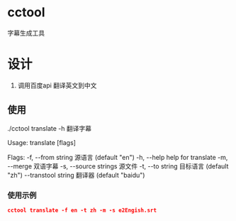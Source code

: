 # cctool
字幕生成工具


# 设计
1. 调用百度api 翻译英文到中文

## 使用

./cctool translate -h
翻译字幕

Usage:
   translate [flags]

Flags:
  -f, --from string        源语言 (default "en")
  -h, --help               help for translate
  -m, --merge              双语字幕
  -s, --source strings     源文件
  -t, --to string          目标语言 (default "zh")
      --transtool string   翻译器 (default "baidu")


###  使用示例
```json
cctool translate -f en -t zh -m -s e2Engish.srt
```